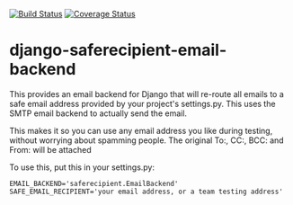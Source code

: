 [![Build Status](https://api.travis-ci.org/uw-it-aca/django-saferecipient-email-backend.svg?branch=master)](https://travis-ci.org/uw-it-aca/django-saferecipient-email-backend)
[![Coverage Status](https://coveralls.io/repos/uw-it-aca/django-saferecipient-email-backend/badge.png?branch=master)](https://coveralls.io/r/uw-it-aca/django-saferecipient-email-backend?branch=master)


django-saferecipient-email-backend
==================================

This provides an email backend for Django that will re-route all emails to a safe email address provided by your project's settings.py.  This uses the SMTP email backend to actually send the email.

This makes it so you can use any email address you like during testing, without worrying about spamming people.  The original To:, CC:, BCC: and From: will be attached

To use this, put this in your settings.py:

    EMAIL_BACKEND='saferecipient.EmailBackend'
    SAFE_EMAIL_RECIPIENT='your email address, or a team testing address'

